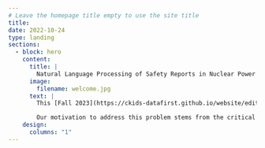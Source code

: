```yaml
---
# Leave the homepage title empty to use the site title
title:
date: 2022-10-24
type: landing
sections:
  - block: hero
    content:
      title: |
        Natural Language Processing of Safety Reports in Nuclear Power Plants
      image:
        filename: welcome.jpg
      text: |
        This [Fall 2023](https://ckids-datafirst.github.io/website/editions/2023-fall/#dates) [DataFirst project](https://ckids-datafirst.github.io/website/) addressed the problem of [mapping nuclear safety issues with nuclear safety traits](/content/problem-statement/). It uses data from [annual reports generated by Diablo Canyon Independent Safety Culture](/content/data/). Our work focuses on [using NLP and LLMs to classify safety issues according to safety culture traits](/content/approach/). Our initial results indicate [Claude-2 LLM achieved 79% accuracy in classifying safety issues](/content/results/).

        Our motivation to address this problem stems from the critical importance of nuclear safety culture in preventing disasters like Chernobyl and Fukushima, especially considering Diablo Canyon's role in providing 10% of California's energy supply.
    design:
      columns: "1"
---
```

